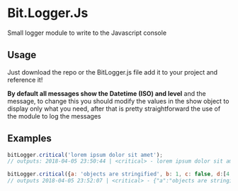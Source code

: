 # Bit.Logger.Js
Small logger module to write to the Javascript console

## Usage
Just download the repo or the BitLogger.js file add it to your project and reference it!

**__By default all messages show the Datetime (ISO) and level__** and the message, to change this you should modify the values in the show object to display only what you need, after that is pretty straightforward the use of the module to log the messages

## Examples
```javascript
bitLogger.critical('lorem ipsum dolor sit amet');
// outputs: 2018-04-05 23:50:44 | <critical> - lorem ipsum dolor sit amet

bitLogger.critical({a: 'objects are stringified', b: 1, c: false, d:[4,2]}); 
// outputs 2018-04-05 23:52:07 | <critical> - {"a":"objects are stringified","b":1,"c":false,"d":[4,2]}
```
